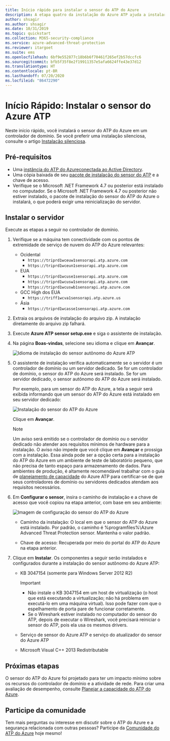 ```yaml
---
title: Início rápido para instalar o sensor do ATP do Azure
description: A etapa quatro da instalação do Azure ATP ajuda a instalar o sensor do Azure ATP.
author: shsagir
ms.author: shsagir
ms.date: 10/31/2019
ms.topic: quickstart
ms.collection: M365-security-compliance
ms.service: azure-advanced-threat-protection
ms.reviewer: itargoet
ms.suite: ems
ms.openlocfilehash: 6bf9e552877c18b6b6f70461f265ef2b57dccfc6
ms.sourcegitcommit: bfb5f35f8e2f19911357e5afa6624ffe43e37d12
ms.translationtype: HT
ms.contentlocale: pt-BR
ms.lasthandoff: 07/20/2020
ms.locfileid: "86472290"
---
```

# <a name="quickstart-install-the-azure-atp-sensor"></a>Início Rápido: Instalar o sensor do Azure ATP

Neste início rápido, você instalará o sensor do ATP do Azure em um controlador de domínio. Se você preferir uma instalação silenciosa, consulte o artigo [Instalação silenciosa](atp-silent-installation.md).

## <a name="prerequisites"></a>Pré-requisitos

- Uma [instância do ATP do Azure](install-atp-step1.md)[conectada ao Active Directory](install-atp-step2.md).
- Uma cópia baixada de seu [pacote de instalação do sensor do ATP](install-atp-step3.md) e a chave de acesso.
- Verifique se o Microsoft .NET Framework 4.7 ou posterior está instalado no computador. Se o Microsoft .NET Framework 4.7 ou posterior não estiver instalado, o pacote de instalação do sensor do ATP do Azure o instalará, o que poderá exigir uma reinicialização do servidor.

## <a name="install-the-sensor"></a>Instalar o servidor

Execute as etapas a seguir no controlador de domínio.

1. Verifique se a máquina tem conectividade com os pontos de extremidade de serviço de nuvem do ATP do Azure relevantes:
   - Ocidental
      - `https://triprd1wceuw1sensorapi.atp.azure.com`
      - `https://triprd1wceun1sensorapi.atp.azure.com`
   - EUA
      - `https://triprd1wcuse1sensorapi.atp.azure.com`
      - `https://triprd1wcusw1sensorapi.atp.azure.com`
      - `https://triprd1wcuswb1sensorapi.atp.azure.com`
   - GCC High dos EUA
      - `https://triff1wcva1sensorapi.atp.azure.us`
   - Ásia
      - `https://triprd1wcasse1sensorapi.atp.azure.com`

2. Extraia os arquivos de instalação do arquivo zip. A instalação diretamente do arquivo zip falhará.

3. Execute **Azure ATP sensor setup.exe** e siga o assistente de instalação.

4. Na página **Boas-vindas**, selecione seu idioma e clique em **Avançar**.

    ![Idioma de instalação do sensor autônomo do Azure ATP](media/sensor-install-language.png)

5. O assistente de instalação verifica automaticamente se o servidor é um controlador de domínio ou um servidor dedicado. Se for um controlador de domínio, o sensor do ATP do Azure será instalado. Se for um servidor dedicado, o sensor autônomo do ATP do Azure será instalado.

    Por exemplo, para um sensor do ATP do Azure, a tela a seguir será exibida informando que um sensor do ATP do Azure está instalado em seu servidor dedicado:

    ![Instalação do sensor do ATP do Azure](media/sensor-install-deployment-type.png)

   Clique em **Avançar**.

    > [!NOTE]
    > Um aviso será emitido se o controlador de domínio ou o servidor dedicado não atender aos requisitos mínimos de hardware para a instalação. O aviso não impede que você clique em **Avançar** e prossiga com a instalação. Essa ainda pode ser a opção certa para a instalação do ATP do Azure em um ambiente de teste de laboratório pequeno, que não precisa de tanto espaço para armazenamento de dados. Para ambientes de produção, é altamente recomendável trabalhar com o guia de [planejamento de capacidade](atp-capacity-planning.md) do Azure ATP para certificar-se de que seus controladores de domínio ou servidores dedicados atendam aos requisitos necessários.

6. Em **Configurar o sensor**, insira o caminho de instalação e a chave de acesso que você copiou na etapa anterior, com base em seu ambiente:

    ![Imagem de configuração do sensor do ATP do Azure](media/sensor-install-config.png)

      - Caminho da instalação: O local em que o sensor do ATP do Azure está instalado. Por padrão, o caminho é %programfiles%\Azure Advanced Threat Protection sensor. Mantenha o valor padrão.

      - Chave de acesso: Recuperada por meio do portal do ATP do Azure na etapa anterior.

7. Clique em **Instalar**. Os componentes a seguir serão instalados e configurados durante a instalação do sensor autônomo do Azure ATP:

    - KB 3047154 (somente para Windows Server 2012 R2)

        > [!IMPORTANT]
        >
        > - Não instale o KB 3047154 em um host de virtualização (o host que está executando a virtualização; não há problema em executá-lo em uma máquina virtual). Isso pode fazer com que o espelhamento de porta pare de funcionar corretamente.
        > - Se o Wireshark estiver instalado no computador do sensor do ATP, depois de executar o Wireshark, você precisará reiniciar o sensor do ATP, pois ela usa os mesmos drivers.

    - Serviço de sensor do Azure ATP e serviço do atualizador do sensor do Azure ATP
    - Microsoft Visual C++ 2013 Redistributable

## <a name="next-steps"></a>Próximas etapas

O sensor do ATP do Azure foi projetado para ter um impacto mínimo sobre os recursos do controlador de domínio e a atividade de rede. Para criar uma avaliação de desempenho, consulte [Planejar a capacidade do ATP do Azure](atp-capacity-planning.md).

## <a name="join-the-community"></a>Participe da comunidade

Tem mais perguntas ou interesse em discutir sobre o ATP do Azure e a segurança relacionada com outras pessoas? Participe da [Comunidade do ATP do Azure](https://aka.ms/azureatpcommunity) hoje mesmo!
